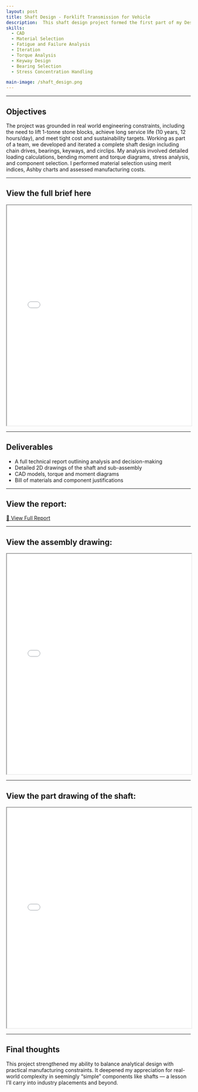 ```yaml
---
layout: post
title: Shaft Design - Forklift Transmission for Vehicle
description:  This shaft design project formed the first part of my Design Materials and Manufacturing module — an 8-week team challenge to develop a power transmission sub-assembly for a custom electric forklift operating in a stone quarry near Bath. I was responsible for load analysis, material selection, and technical documentation.
skills: 
  - CAD
  - Material Selection
  - Fatigue and Failure Analysis
  - Iteration
  - Torque Analysis
  - Keyway Design
  - Bearing Selection
  - Stress Concentration Handling

main-image: /shaft_design.png
---
```


---
## Objectives
The project was grounded in real world engineering constraints, including the need to lift 1-tonne stone blocks, achieve long service life (10 years, 12 hours/day), and meet tight cost and sustainability targets. Working as part of a team, we developed and iterated a complete shaft design including chain drives, bearings, keyways, and circlips. My analysis involved detailed loading calculations, bending moment and torque diagrams, stress analysis, and component 
selection. I performed material selection using merit indices, Ashby charts and assessed manufacturing costs. 

---

## View the full brief here
<iframe src="/assets/documents/shaft_design_brief.pdf" width="100%" height="600"></iframe>

---

##  Deliverables
- A full technical report outlining analysis and decision-making
- Detailed 2D drawings of the shaft and sub-assembly
- CAD models, torque and moment diagrams
- Bill of materials and component justifications

---

## View the report:
<a class="btn" href="/assets/documents/shaft_design_report.pdf" target="_blank">📄 View Full Report</a>

---

## View the assembly drawing:
<iframe src="/assets/documents/SD86-drawing-assembly.pdf" width="100%" height="600"></iframe>

---

## View the part drawing of the shaft:
<iframe src="/assets/documents/SD86-drawing-shaft.pdf" width="100%" height="600"></iframe>

---

## Final thoughts
This project strengthened my ability to balance analytical design with practical manufacturing constraints. It deepened my appreciation for real-world complexity in seemingly “simple” components like shafts — a lesson I’ll carry into industry placements and beyond.

